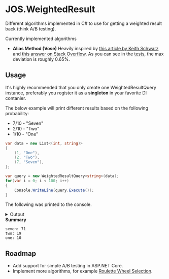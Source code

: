# JOS.WeightedResult
Different algorithms implemented in C# to use for getting a weighted result back (think A/B testing).

Currently implemented algorithms

* **Alias Method (Vose)**
Heavily inspired by [this article by Keith Schwarz](https://www.keithschwarz.com/darts-dice-coins/) and [this answer on Stack Overflow](https://stackoverflow.com/a/9958717/1141089). 
As you can see in the [tests](test/JOS.WeightedResult.Tests/AliasMethodVoseTests.cs), the max deviation is roughly 0.65%.

## Usage

It's highly recommended that you only create one WeightedResultQuery<T> instance, preferably you register it as a **singleton** in your favorite DI contanier.

The below example will print different results based on the following probability:

* 7/10 - "Seven"
* 2/10 - "Two"
* 1/10 - "One"

```csharp
var data = new List<(int, string)>
{
    (1, "One"),
    (2, "Two"),
    (7, "Seven"),
};

var query = new WeightedResultQuery<string>(data);
for(var i = 0; i < 100; i++)
{
    Console.WriteLine(query.Execute());
}
```

The following was printed to the console.
<details>
<summary>Output</summary>
Seven
Two
Seven
Two
Seven
One
Seven
Seven
Seven
Two
Seven
Seven
Seven
Seven
Seven
One
Seven
Seven
Two
Two
Seven
Seven
Two
Seven
Seven
Seven
Seven
Seven
Seven
Seven
Seven
Seven
One
Seven
Seven
Two
One
Two
Seven
Seven
Seven
Two
Seven
One
Seven
Seven
One
Seven
Seven
Two
Two
Seven
Two
Seven
Two
Seven
Two
Two
Seven
Seven
Seven
Seven
Seven
Seven
Seven
Two
Seven
One
Seven
Two
Seven
Seven
Seven
Seven
Two
Seven
Seven
Seven
One
Seven
Seven
Seven
Seven
Seven
Seven
Seven
Two
Seven
Seven
Seven
Seven
One
Seven
Seven
Seven
One
Seven
Seven
Seven
Seven
</details

**Summary**
```
seven: 71
two: 19
one: 10
```

## Roadmap
* Add support for simple A/B testing in ASP.NET Core.
* Implement more algorithms, for example [Roulette Wheel Selection](https://en.wikipedia.org/wiki/Fitness_proportionate_selection).
